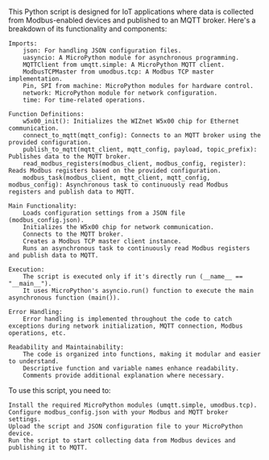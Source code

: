 This Python script is designed for IoT applications where data is collected from Modbus-enabled devices and published to an MQTT broker. Here's a breakdown of its functionality and components:

    Imports:
        json: For handling JSON configuration files.
        uasyncio: A MicroPython module for asynchronous programming.
        MQTTClient from umqtt.simple: A MicroPython MQTT client.
        ModbusTCPMaster from umodbus.tcp: A Modbus TCP master implementation.
        Pin, SPI from machine: MicroPython modules for hardware control.
        network: MicroPython module for network configuration.
        time: For time-related operations.

    Function Definitions:
        w5x00_init(): Initializes the WIZnet W5x00 chip for Ethernet communication.
        connect_to_mqtt(mqtt_config): Connects to an MQTT broker using the provided configuration.
        publish_to_mqtt(mqtt_client, mqtt_config, payload, topic_prefix): Publishes data to the MQTT broker.
        read_modbus_registers(modbus_client, modbus_config, register): Reads Modbus registers based on the provided configuration.
        modbus_task(modbus_client, mqtt_client, mqtt_config, modbus_config): Asynchronous task to continuously read Modbus registers and publish data to MQTT.

    Main Functionality:
        Loads configuration settings from a JSON file (modbus_config.json).
        Initializes the W5x00 chip for network communication.
        Connects to the MQTT broker.
        Creates a Modbus TCP master client instance.
        Runs an asynchronous task to continuously read Modbus registers and publish data to MQTT.

    Execution:
        The script is executed only if it's directly run (__name__ == "__main__").
        It uses MicroPython's asyncio.run() function to execute the main asynchronous function (main()).

    Error Handling:
        Error handling is implemented throughout the code to catch exceptions during network initialization, MQTT connection, Modbus operations, etc.

    Readability and Maintainability:
        The code is organized into functions, making it modular and easier to understand.
        Descriptive function and variable names enhance readability.
        Comments provide additional explanation where necessary.

To use this script, you need to:

    Install the required MicroPython modules (umqtt.simple, umodbus.tcp).
    Configure modbus_config.json with your Modbus and MQTT broker settings.
    Upload the script and JSON configuration file to your MicroPython device.
    Run the script to start collecting data from Modbus devices and publishing it to MQTT.